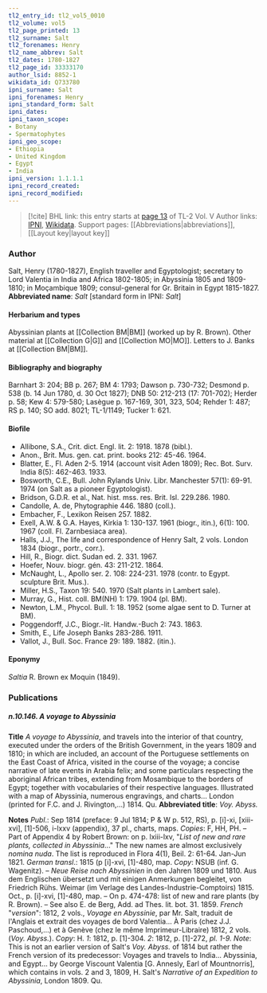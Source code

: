 ```yaml
---
tl2_entry_id: tl2_vol5_0010
tl2_volume: vol5
tl2_page_printed: 13
tl2_surname: Salt
tl2_forenames: Henry
tl2_name_abbrev: Salt
tl2_dates: 1780-1827
tl2_page_id: 33333170
author_lsid: 8852-1
wikidata_id: Q733780
ipni_surname: Salt
ipni_forenames: Henry
ipni_standard_form: Salt
ipni_dates: 
ipni_taxon_scope: 
- Botany
- Spermatophytes
ipni_geo_scope: 
- Ethiopia
- United Kingdom
- Egypt
- India
ipni_version: 1.1.1.1
ipni_record_created: 
ipni_record_modified:
---
```


> [!cite] BHL link: this entry starts at [page 13](https://www.biodiversitylibrary.org/page/33333170) of TL-2 Vol. V
> Author links: [IPNI](https://www.ipni.org/a/8852-1), [Wikidata](https://www.wikidata.org/wiki/Q733780). Support pages: [[Abbreviations|abbreviations]], [[Layout key|layout key]]

### Author

Salt, Henry (1780-1827), English traveller and Egyptologist; secretary to Lord Valentia in India and Africa 1802-1805; in Abyssinia 1805 and 1809-1810; in Moçambique 1809; consul-general for Gr. Britain in Egypt 1815-1827. 
**Abbreviated name**: *Salt* \[standard form in IPNI: *Salt*\]

#### Herbarium and types

Abyssinian plants at [[Collection BM|BM]] (worked up by R. Brown). Other material at [[Collection G|G]] and [[Collection MO|MO]]. Letters to J. Banks at [[Collection BM|BM]].

#### Bibliography and biography

Barnhart 3: 204; BB p. 267; BM 4: 1793; Dawson p. 730-732; Desmond p. 538 (b. 14 Jun 1780, d. 30 Oct 1827); DNB 50: 212-213 (17: 701-702); Herder p. 58; Kew 4: 579-580; Lasègue p. 167-169, 301, 323, 504; Rehder 1: 487; RS p. 140; SO add. 8021; TL-1/1149; Tucker 1: 621.

#### Biofile

- Allibone, S.A., Crit. dict. Engl. lit. 2: 1918. 1878 (bibl.).
- Anon., Brit. Mus. gen. cat. print. books 212: 45-46. 1964.
- Blatter, E., Fl. Aden 2-5. 1914 (account visit Aden 1809); Rec. Bot. Surv. India 8(5): 462-463. 1933.
- Bosworth, C.E., Bull. John Rylands Univ. Libr. Manchester 57(1): 69-91. 1974 (on Salt as a pioneer Egyptologist).
- Bridson, G.D.R. et al., Nat. hist. mss. res. Brit. Isl. 229.286. 1980.
- Candolle, A. de, Phytographie 446. 1880 (coll.).
- Embacher, F., Lexikon Reisen 257. 1882.
- Exell, A.W. & G.A. Hayes, Kirkia 1: 130-137. 1961 (biogr., itin.), 6(1): 100. 1967 (coll. Fl. Zarnbesiaca area).
- Halls, J.J., The life and correspondence of Henry Salt, 2 vols. London 1834 (biogr., portr., corr.).
- Hill, R., Biogr. dict. Sudan ed. 2. 331. 1967.
- Hoefer, Nouv. biogr. gén. 43: 211-212. 1864.
- McNaught, L., Apollo ser. 2. 108: 224-231. 1978 (contr. to Egypt. sculpture Brit. Mus.).
- Miller, H.S., Taxon 19: 540. 1970 (Salt plants in Lambert sale).
- Murray, G., Hist. coll. BM(NH) 1: 179. 1904 (pl. BM).
- Newton, L.M., Phycol. Bull. 1: 18. 1952 (some algae sent to D. Turner at BM).
- Poggendorff, J.C., Biogr.-lit. Handw.-Buch 2: 743. 1863.
- Smith, E., Life Joseph Banks 283-286. 1911.
- Vallot, J., Bull. Soc. France 29: 189. 1882. (itin.).

#### Eponymy

*Saltia* R. Brown ex Moquin (1849).

### Publications

##### n.10.146. A voyage to Abyssinia

**Title**
*A voyage to Abyssinia*, and travels into the interior of that country, executed under the orders of the British Government, in the years 1809 and 1810; in which are included, an account of the Portuguese settlements on the East Coast of Africa, visited in the course of the voyage; a concise narrative of late events in Arabia felix; and some particulars respecting the aboriginal African tribes, extending from Mosambique to the borders of Egypt; together with vocabularies of their respective languages. Illustrated with a map of Abyssinia, numerous engravings, and charts... London (printed for F.C. and J. Rivington,...) 1814. Qu.
**Abbreviated title**: *Voy. Abyss.*

**Notes**
*Publ*.: Sep 1814 (preface: 9 Jul 1814; P & W p. 512, RS), p. \[i\]-xi, \[xiii-xvi\], \[1\]-506, i-lxxv (appendix), 37 pl., charts, maps. *Copies*: F, HH, PH. – Part of Appendix 4 by Robert Brown: on p. lxiii-lxv, "*List of new and rare plants, collected in Abyssinia*..." The new names are almost exclusively *nomina nuda*. The list is reproduced in Flora 4(1), Beil. 2: 61-64. Jan-Jun 1821.
*German transl*.: 1815 (p \[i\]-xvi, \[1\]-480, map. *Copy*: NSUB (inf. G. Wagenitz). – *Neue Reise nach Abyssinien* in den Jahren 1809 und 1810. Aus dem Englischen übersetzt und mit einigen Anmerkungen begleitet, von Friedrich Rühs. Weimar (im Verlage des Landes-Industrie-Comptoirs) 1815. Oct., p. \[i\]-xvi, \[1\]-480, map. – On p. 474-478: list of new and rare plants (by R. Brown). – See also E. de Berg, Add. ad Thes. lit. bot. 31. 1859.
*French* "*version*": 1812, 2 vols., *Voyage en Abyssinie*, par Mr. Salt, traduit de l'Anglais et extrait des voyages de bord Valentia... À Paris (chez J.J. Paschoud,...) et à Genève (chez le même Imprimeur-Libraire) 1812, 2 vols. (*Voy. Abyss.*). *Copy*: H.
*1*: 1812, p. \[1\]-304.
*2*: 1812, p. \[1\]-272, *pl. 1-9.*
*Note*: This is not an earlier version of Salt's *Voy. Abyss.* of 1814 but rather the French version of its predecessor: Voyages and travels to India... Abyssinia, and Egypt... by George Viscount Valentia \[G. Annesly, Earl of Mountnorris\], which contains in vols. 2 and 3, 1809, H. Salt's *Narrative of an Expedition to Abyssinia*, London 1809. Qu.

